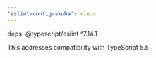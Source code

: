 ```yaml
---
'eslint-config-skuba': minor
---
```


deps: @typescript/eslint ^7.14.1

This addresses compatibility with TypeScript 5.5
